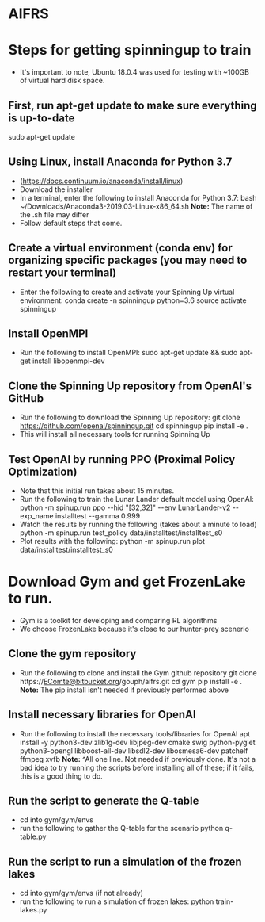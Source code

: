 # AIFRS #

# Steps for getting spinningup to train
- It's important to note, Ubuntu 18.0.4 was used for testing with ~100GB of virtual hard disk space.

## First, run apt-get update to make sure everything is up-to-date
sudo apt-get update

## Using Linux, install Anaconda for Python 3.7
- (https://docs.continuum.io/anaconda/install/linux)
- Download the installer
- In a terminal, enter the following to install Anaconda for Python 3.7:
	bash ~/Downloads/Anaconda3-2019.03-Linux-x86_64.sh
		**Note:** The name of the .sh file may differ
- Follow default steps that come.

## Create a virtual environment (conda env) for organizing specific packages (you may need to restart your terminal)
- Enter the following to create and activate your Spinning Up virtual environment:
	conda create -n spinningup python=3.6
	source activate spinningup

## Install OpenMPI
- Run the following to install OpenMPI:
	sudo apt-get update && sudo apt-get install libopenmpi-dev

## Clone the Spinning Up repository from OpenAI's GitHub
- Run the following to download the Spinning Up repository:
	git clone https://github.com/openai/spinningup.git
	cd spinningup
	pip install -e .
- This will install all necessary tools for running Spinning Up

## Test OpenAI by running PPO (Proximal Policy Optimization)
- Note that this initial run takes about 15 minutes.
- Run the following to train the Lunar Lander default model using OpenAI:
	python -m spinup.run ppo --hid "[32,32]" --env LunarLander-v2 --exp_name installtest --gamma 0.999
- Watch the results by running the following (takes about a minute to load)
	python -m spinup.run test_policy data/installtest/installtest_s0
- Plot results with the following:
	python -m spinup.run plot data/installtest/installtest_s0




# Download Gym and get FrozenLake to run.
- Gym is a toolkit for developing and comparing RL algorithms
- We choose FrozenLake because it's close to our hunter-prey scenerio

## Clone the gym repository
- Run the following to clone and install the Gym github repository
	git clone https://EComte@bitbucket.org/gouph/aifrs.git
	cd gym
	pip install -e .
		**Note:** The pip install isn't needed if previously performed above

## Install necessary libraries for OpenAI
- Run the following to install the necessary tools/libraries for OpenAI
	apt install -y python3-dev zlib1g-dev libjpeg-dev cmake swig python-pyglet python3-opengl libboost-all-dev libsdl2-dev libosmesa6-dev patchelf ffmpeg xvfb
		**Note:** ^All one line. Not needed if previously done. It's not a bad idea to try running the scripts before installing all of these; if it fails, this is a good thing to do.

## Run the script to generate the Q-table
- cd into gym/gym/envs
- run the following to gather the Q-table for the scenario
	python q-table.py

## Run the script to run a simulation of the frozen lakes
- cd into gym/gym/envs (if not already)
- run the following to run a simulation of frozen lakes:
	python train-lakes.py
